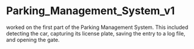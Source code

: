 # Parking_Management_System_v1
worked on the first part of the Parking Management System. This included detecting the car, capturing its license plate, saving the entry to a log file, and opening the gate.
